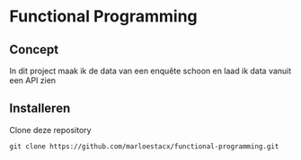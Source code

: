 # Functional Programming

## Concept
In dit project maak ik de data van een enquête schoon en laad ik data vanuit een API zien

## Installeren
Clone deze repository

```
git clone https://github.com/marloestacx/functional-programming.git
```
